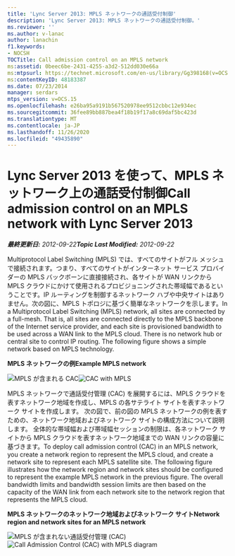```yaml
---
title: 'Lync Server 2013: MPLS ネットワークの通話受付制御'
description: 'Lync Server 2013: MPLS ネットワークの通話受付制御。'
ms.reviewer: ''
ms.author: v-lanac
author: lanachin
f1.keywords:
- NOCSH
TOCTitle: Call admission control on an MPLS network
ms:assetid: 0beec6be-2431-4255-a3d2-512dd030e66a
ms:mtpsurl: https://technet.microsoft.com/en-us/library/Gg398168(v=OCS.15)
ms:contentKeyID: 48183387
ms.date: 07/23/2014
manager: serdars
mtps_version: v=OCS.15
ms.openlocfilehash: e26ba95a9191b567520978ee9512cbbc12e934ec
ms.sourcegitcommit: 36fee89bb887bea4f18b19f17a8c69daf5bc423d
ms.translationtype: MT
ms.contentlocale: ja-JP
ms.lasthandoff: 11/26/2020
ms.locfileid: "49435890"
---
```

# <a name="call-admission-control-on-an-mpls-network-with-lync-server-2013"></a><span data-ttu-id="e7906-103">Lync Server 2013 を使って、MPLS ネットワーク上の通話受付制御</span><span class="sxs-lookup"><span data-stu-id="e7906-103">Call admission control on an MPLS network with Lync Server 2013</span></span>

<div data-xmlns="http://www.w3.org/1999/xhtml">

<div class="topic" data-xmlns="http://www.w3.org/1999/xhtml" data-msxsl="urn:schemas-microsoft-com:xslt" data-cs="https://msdn.microsoft.com/">

<div data-asp="https://msdn2.microsoft.com/asp">



</div>

<div id="mainSection">

<div id="mainBody"><span data-ttu-id="e7906-104">

<span> </span></span><span class="sxs-lookup"><span data-stu-id="e7906-104">

<span> </span></span></span>

<span data-ttu-id="e7906-105">_**最終更新日:** 2012-09-22_</span><span class="sxs-lookup"><span data-stu-id="e7906-105">_**Topic Last Modified:** 2012-09-22_</span></span>

<span data-ttu-id="e7906-p101">Multiprotocol Label Switching (MPLS) では、すべてのサイトがフル メッシュで接続されます。つまり、すべてのサイトがインターネット サービス プロバイダーの MPLS バックボーンに直接接続され、各サイトが WAN リンクから MPLS クラウドにかけて使用されるプロビジョニングされた帯域幅であるということです。IP ルーティングを制御するネットワーク ハブや中央サイトはありません。次の図に、MPLS トポロジに基づく簡単なネットワークを示します。</span><span class="sxs-lookup"><span data-stu-id="e7906-p101">In a Multiprotocol Label Switching (MPLS) network, all sites are connected by a full-mesh. That is, all sites are connected directly to the MPLS backbone of the Internet service provider, and each site is provisioned bandwidth to be used across a WAN link to the MPLS cloud. There is no network hub or central site to control IP routing. The following figure shows a simple network based on MPLS technology.</span></span>

<span data-ttu-id="e7906-110">**MPLS ネットワークの例**</span><span class="sxs-lookup"><span data-stu-id="e7906-110">**Example MPLS network**</span></span>

<span data-ttu-id="e7906-111">![MPLS が含まれる CAC](images/Gg398168.54602e6e-ec11-4dae-936d-b01acda8a179(OCS.15).jpg "MPLS が含まれる CAC")</span><span class="sxs-lookup"><span data-stu-id="e7906-111">![CAC with MPLS](images/Gg398168.54602e6e-ec11-4dae-936d-b01acda8a179(OCS.15).jpg "CAC with MPLS")</span></span>

<span data-ttu-id="e7906-p102">MPLS ネットワークで通話受付管理 (CAC) を展開するには、MPLS クラウドを表すネットワーク地域を作成し、MPLS の各サテライト サイトを表すネットワーク サイトを作成します。 次の図で、前の図の MPLS ネットワークの例を表すための、ネットワーク地域およびネットワーク サイトの構成方法について説明します。 全体的な帯域幅および帯域幅セッションの制限は、各ネットワーク サイトから MPLS クラウドを表すネットワーク地域までの WAN リンクの容量に基づきます。</span><span class="sxs-lookup"><span data-stu-id="e7906-p102">To deploy call admission control (CAC) in an MPLS network, you create a network region to represent the MPLS cloud, and create a network site to represent each MPLS satellite site. The following figure illustrates how the network region and network sites should be configured to represent the example MPLS network in the previous figure. The overall bandwidth limits and bandwidth session limits are then based on the capacity of the WAN link from each network site to the network region that represents the MPLS cloud.</span></span>

<span data-ttu-id="e7906-115">**MPLS ネットワークのネットワーク地域およびネットワーク サイト**</span><span class="sxs-lookup"><span data-stu-id="e7906-115">**Network region and network sites for an MPLS network**</span></span>

<span data-ttu-id="e7906-116">![MPLS が含まれない通話受付管理 (CAC)](images/Gg398168.f8f76283-5c0c-4133-8a78-3fbbfd016dc4(OCS.15).jpg "MPLS が含まれない通話受付管理 (CAC)")</span><span class="sxs-lookup"><span data-stu-id="e7906-116">![Call Admission Control (CAC) with MPLS diagram](images/Gg398168.f8f76283-5c0c-4133-8a78-3fbbfd016dc4(OCS.15).jpg "Call Admission Control (CAC) with MPLS diagram")</span></span>

<span data-ttu-id="e7906-117"></div>

<span> </span>

</div>

</div>

</span><span class="sxs-lookup"><span data-stu-id="e7906-117"></div>

<span> </span>

</div>

</div>

</span></span></div>


